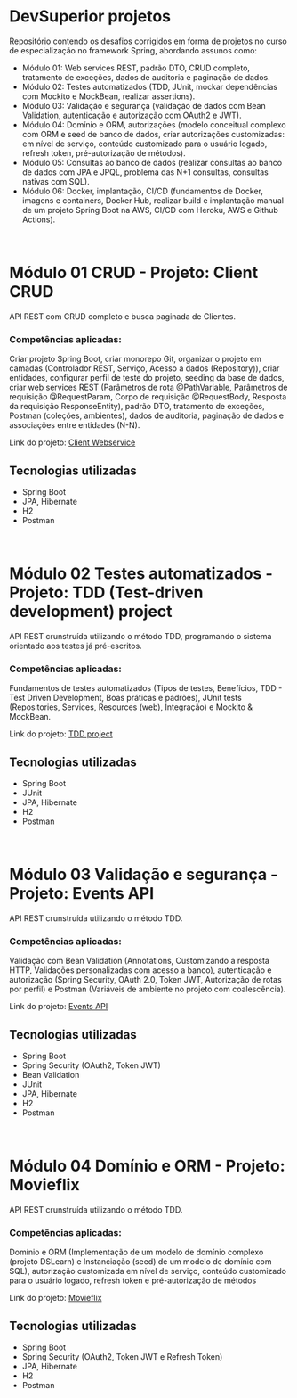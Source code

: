 # DevSuperior projetos

Repositório contendo os desafios corrigidos em forma de projetos no curso de especialização no framework Spring, abordando assunos como:
- Módulo 01: Web services REST, padrão DTO, CRUD completo, tratamento de exceções, dados de auditoria e paginação de dados.
- Módulo 02: Testes automatizados (TDD, JUnit, mockar dependências com Mockito e MockBean, realizar assertions).
- Módulo 03: Validação e segurança (validação de dados com Bean Validation, autenticação e autorização com OAuth2 e JWT).
- Módulo 04: Domínio e ORM, autorizações (modelo conceitual complexo com ORM e seed de banco de dados, criar autorizações customizadas: em nível de serviço, conteúdo customizado para o usuário logado, refresh token, pré-autorização de métodos).
- Módulo 05: Consultas ao banco de dados (realizar consultas ao banco de dados com JPA e JPQL, problema das N+1 consultas, consultas nativas com SQL).
- Módulo 06: Docker, implantação, CI/CD (fundamentos de Docker, imagens e containers, Docker Hub, realizar build e implantação manual de um projeto Spring Boot na AWS, CI/CD com Heroku, AWS e Github Actions).
<br>

# Módulo 01 CRUD - Projeto: Client CRUD
API REST com CRUD completo e busca paginada de Clientes.

### Competências aplicadas:
Criar projeto Spring Boot, criar monorepo Git, organizar o projeto em camadas (Controlador REST, Serviço, Acesso a dados (Repository)), criar entidades, configurar perfil de teste do projeto, seeding da base de dados, criar web services REST (Parâmetros de rota @PathVariable, Parâmetros de requisição @RequestParam, Corpo de requisição @RequestBody, Resposta da requisição ResponseEntity<T>), padrão DTO, tratamento de exceções, Postman (coleções, ambientes), dados de auditoria, paginação de dados e associações entre entidades (N-N).


Link do projeto: <a href="https://github.com/CairoDeAndrade/ds-projects/tree/main/01module-project">Client Webservice</a>

## Tecnologias utilizadas
- Spring Boot
- JPA, Hibernate
- H2
- Postman
<br>

# Módulo 02 Testes automatizados - Projeto: TDD (Test-driven development) project
API REST crunstruída utilizando o método TDD, programando o sistema orientado aos testes já pré-escritos.

### Competências aplicadas: 
Fundamentos de testes automatizados (Tipos de testes, Benefícios, TDD - Test Driven Development, Boas práticas e padrões), JUnit tests (Repositories, Services, Resources (web), Integração) e Mockito & MockBean.

Link do projeto: <a href="https://github.com/CairoDeAndrade/ds-projects/tree/main/02module-project">TDD project</a>

## Tecnologias utilizadas
- Spring Boot
- JUnit
- JPA, Hibernate
- H2
- Postman
<br>

# Módulo 03 Validação e segurança - Projeto: Events API
API REST crunstruída utilizando o método TDD.

### Competências aplicadas:
Validação com Bean Validation (Annotations, Customizando a resposta HTTP, Validações personalizadas com acesso a banco), autenticação e autorização (Spring Security, OAuth 2.0, Token JWT, Autorização de rotas por perfil) e Postman (Variáveis de ambiente no projeto com coalescência).

Link do projeto: <a href="https://github.com/CairoDeAndrade/ds-projects/tree/main/03module-project">Events API</a>

## Tecnologias utilizadas
- Spring Boot
- Spring Security (OAuth2, Token JWT)
- Bean Validation
- JUnit
- JPA, Hibernate
- H2
- Postman
<br>
  
# Módulo 04 Domínio e ORM - Projeto: Movieflix
API REST crunstruída utilizando o método TDD.

### Competências aplicadas:
Domínio e ORM (Implementação de um modelo de domínio complexo (projeto DSLearn) e Instanciação (seed) de um modelo de domínio com SQL), autorização customizada em nível de serviço, conteúdo customizado para o usuário logado, refresh token e pré-autorização de métodos

Link do projeto: <a href="https://github.com/CairoDeAndrade/ds-projects/tree/main/04module-project">Movieflix</a>

## Tecnologias utilizadas
- Spring Boot
- Spring Security (OAuth2, Token JWT e Refresh Token)
- JPA, Hibernate
- H2
- Postman
<br>

